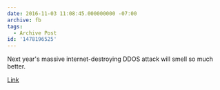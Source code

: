 ```yaml
---
date: 2016-11-03 11:08:45.000000000 -07:00
archive: fb
tags: 
  - Archive Post
id: '1478196525'
---
```


Next year's massive internet-destroying DDOS attack will smell so much better.

[Link](https://www.kickstarter.com/projects/1503077171/chip-smart-cookie-ovenfresh-cookies-in-under-10-mi)
